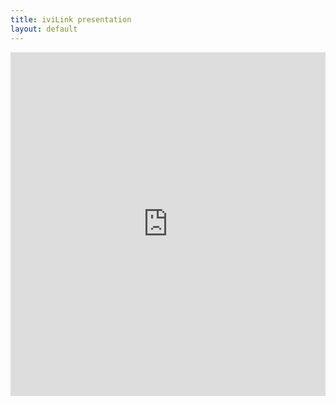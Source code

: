 ```yaml
---
title: iviLink presentation
layout: default
---
```


<iframe
  src="https://docs.google.com/gview?url={{ site.url }}/doc/general/iviLINK.pdf&amp;embedded=true"
  style="width:100%; height:550px;" frameborder="0">
</iframe>


